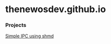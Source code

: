 # thenewosdev.github.io

### Projects
[Simple IPC using shmd](https://thenewosdev.github.io/projects/ipc/)
